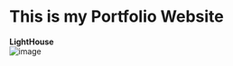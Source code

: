 # This is my Portfolio Website
**LightHouse**
<br>
![image](https://user-images.githubusercontent.com/84339290/210365639-2a6f466b-156e-49b6-b880-9372b1608f92.png)
